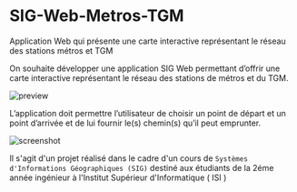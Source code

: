 # SIG-Web-Metros-TGM
Application Web qui présente une carte interactive représentant le réseau des stations métros et TGM

On souhaite développer une application SIG Web permettant d’offrir une carte interactive représentant le réseau des stations de métros et du TGM.

![preview](https://github.com/stoufa/SIG-Web-Metros-TGM/raw/master/sig-web.gif)

L’application doit permettre l’utilisateur de choisir un point de départ et un point d’arrivée et de lui fournir le(s) chemin(s) qu’il peut emprunter.

![screenshot](https://raw.githubusercontent.com/stoufa/SIG-Web-Metros-TGM/master/Screenshots/4.PNG)

Il s'agit d'un projet réalisé dans le cadre d'un cours de `Systèmes d'Informations Géographiques (SIG)` destiné aux étudiants de la 2éme année ingénieur à l'Institut Supérieur d'Informatique ( ISI )
